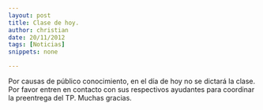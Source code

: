 ```yaml
---
layout: post
title: Clase de hoy.
author: christian
date: 20/11/2012
tags: [Noticias]
snippets: none

---
```


Por causas de público conocimiento, en el día de hoy no se dictará la clase. Por favor entren en contacto con sus respectivos ayudantes para coordinar la preentrega del TP. Muchas gracias.
